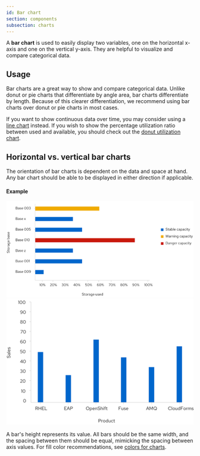 ```yaml
---
id: Bar chart
section: components
subsection: charts
---
```

A **bar chart** is used to easily display two variables, one on the horizontal x-axis and one on the vertical y-axis. They are helpful to visualize and compare categorical data.

## Usage
Bar charts are a great way to show and compare categorical data. Unlike donut or pie charts that differentiate by angle area, bar charts differentiate by length. Because of this clearer differentiation, we recommend using bar charts over donut or pie charts in most cases.

If you want to show continuous data over time, you may consider using a [line chart](/components/charts/line-chart) instead. If you wish to show the percentage utilization ratio between used and available, you should check out the [donut utilization chart](/components/charts/donut-utilization-chart).

## Horizontal vs. vertical bar charts

The orientation of bar charts is dependent on the data and space at hand. Any bar chart should be able to be displayed in either direction if applicable.

#### Example
<img src="./img/horizontal-bar-chart.png" alt="Horizontal bar chart" width="737"/>

<br/>

<img src="./img/vertical-bar-chart.png" alt="Vertical bar chart" width="559"/>

A bar's height represents its value. All bars should be the same width, and the spacing between them should be equal, mimicking the spacing between axis values. For fill color recommendations, see [colors for charts](/components/charts/colors-for-charts).
